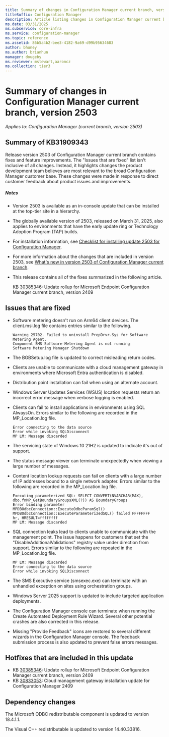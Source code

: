 ```yaml
---
title: Summary of changes in Configuration Manager current branch, version 2503
titleSuffix: Configuration Manager
description: Article listing changes in Configuration Manager current branch, version 2503
ms.date: 03/31/2025
ms.subservice: core-infra
ms.service: configuration-manager
ms.topic: reference
ms.assetid: 86b5a4b2-bee3-4182-9a69-d99b95634683
author: bhuney
ms.author: brianhun
manager: dougeby
ms.reviewer: mstewart,aaroncz 
ms.collection: tier3
---
```


# Summary of changes in Configuration Manager current branch, version 2503

*Applies to: Configuration Manager (current branch, version 2503)*

## Summary of KB31909343
Release version 2503 of Configuration Manager current branch contains fixes and feature improvements.
The "Issues that are fixed" list isn't inclusive of all changes. Instead, it highlights changes the product development team believes are most relevant to the broad Configuration Manager customer base. These changes were made in response to direct customer feedback about product issues and improvements.

##### Notes
- Version 2503 is available as an in-console update that can be installed at the top-tier site in a hierarchy.
- The globally available version of 2503, released on March 31, 2025, also applies to environments that have the early update ring or Technology Adoption Program (TAP) builds.
- For installation information, see [Checklist for installing update 2503 for Configuration Manager](../../core/servers/manage/checklist-for-installing-update-2503.md).
- For more information about the changes that are included in version 2503, see [What's new in version 2503 of Configuration Manager current branch](../../core/plan-design/changes/whats-new-in-version-2503.md).
- This release contains all of the fixes summarized in the following article.

   KB [30385346](../../hotfix/2409/30385346.md): Update rollup for Microsoft Endpoint Configuration Manager current branch, version 2409


## Issues that are fixed
<!-- 17419432 -->
- Software metering doesn't run on Arm64 client devices. The client.msi.log file contains entries similar to the following.
   ```text
   Warning 25702. Failed to uninstall PrepDrvr.Sys for Software Metering Agent.
   Component SMS Software Metering Agent is not running
   Software Metering Manager Shutdown
   ```
<!-- 26179914 -->
- The BGBSetup.log file is updated to correct misleading return codes.

<!-- 27264362 -->
- Clients are unable to communicate with a cloud management gateway in environments where Microsoft Entra authentication is disabled.

<!-- 29726666 -->
- Distribution point installation can fail when using an alternate account.

<!-- 29924214 -->
- Windows Server Updates Services (WSUS) location requests return an incorrect error message when verbose logging is enabled.

<!-- 29978686 -->
- Clients can fail to install applications in environments using SQL AlwaysOn. Errors similar to the following are recorded in the MP_Location.log file.
   ```text
   Error connecting to the data source
   Error while invoking SQLDisconnect
   MP LM: Message discarded
   ```

<!-- 30250278 -->
- The servicing state of Windows 10 21H2 is updated to indicate it's out of support.

<!-- 30792434 -->
- The status message viewer can terminate unexpectedly when viewing a large number of messages.

<!-- 31062940 -->
- Content location lookup requests can fail on clients with a large number of IP addresses bound to a single network adapter. Errors similar to the following are recorded in the MP_Location.log file.
   ```text
   Executing parameterized SQL: SELECT CONVERT(NVARCHAR(MAX), dbo.fnMP_GetBoundaryGroupsXML(?)) AS BoundaryGroups
   Error binding parameter
   MPDBOdbcConnection::ExecuteOdbcParamSql()
   MPDBOdbcConnection::ExecuteParameterizedSQL() failed FFFFFFFF
   hr, HRESULT=ffffffff
   MP LM: Message discarded
   ```
<!-- 31371471 -->
- SQL connection leaks lead to clients unable to communicate with the management point. The issue happens for customers that set the "DisableAdditionalValidations" registry value under direction from support. Errors similar to the following are repeated in the MP_Location.log file.
   ```text
   MP LM: Message discarded
   Error connecting to the data source
   Error while invoking SQLDisconnect

<!-- 31478572 -->
- The SMS Executive service (smsexec.exe) can terminate with an unhandled exception on sites using orchestration groups.

<!-- 31623411 -->
- Windows Server 2025 support is updated to include targeted application deployments.

<!-- 26418102 -->
- The Configuration Manager console can terminate when running the Create Automated Deployment Rule Wizard. Several other potential crashes are also corrected in this release.

<!-- 30199925, 30431787 -->
- Missing "Provide Feedback" icons are restored to several different wizards in the Configuration Manager console. The feedback submission process is also updated to prevent false errors messages.


## Hotfixes that are included in this update
- KB [30385346](../../hotfix/2409/30385346.md): Update rollup for Microsoft Endpoint Configuration Manager current branch, version 2409
- KB [30833053](../../hotfix/2409/30833053.md): Cloud management gateway installation update for Configuration Manager 2409


## Dependency changes ##
<!-- 29847654 -->
The Microsoft ODBC redistributable component is updated to version 18.4.1.1.
<!-- 29926810 -->
The Visual C++ redistributable is updated to version 14.40.33816.